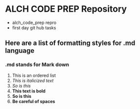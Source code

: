 # ALCH CODE PREP Repository 

* alch_code_prep repro
* first day git hub tasks

## Here are a list of formatting styles for .md  language
### .md stands for Mark down  
1. This is an ordered list
1. _This is italicized text_
1. *So is this*
1. **This text is bold**
1. __So is this__
1. **Be careful of spaces**

